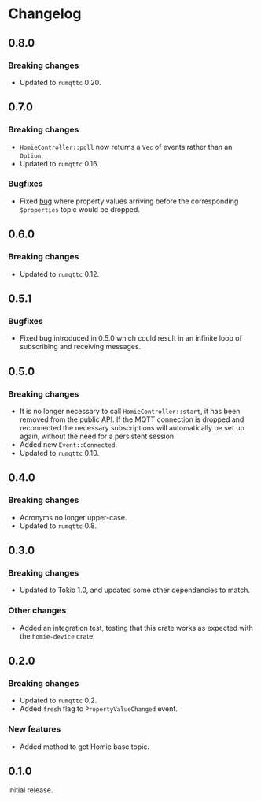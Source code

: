 # Changelog

## 0.8.0

### Breaking changes

- Updated to `rumqttc` 0.20.

## 0.7.0

### Breaking changes

- `HomieController::poll` now returns a `Vec` of events rather than an `Option`.
- Updated to `rumqttc` 0.16.

### Bugfixes

- Fixed [bug](https://github.com/alsuren/mijia-homie/issues/227) where property values arriving
  before the corresponding `$properties` topic would be dropped.

## 0.6.0

### Breaking changes

- Updated to `rumqttc` 0.12.

## 0.5.1

### Bugfixes

- Fixed bug introduced in 0.5.0 which could result in an infinite loop of subscribing and receiving
  messages.

## 0.5.0

### Breaking changes

- It is no longer necessary to call `HomieController::start`, it has been removed from the public
  API. If the MQTT connection is dropped and reconnected the necessary subscriptions will
  automatically be set up again, without the need for a persistent session.
- Added new `Event::Connected`.
- Updated to `rumqttc` 0.10.

## 0.4.0

### Breaking changes

- Acronyms no longer upper-case.
- Updated to `rumqttc` 0.8.

## 0.3.0

### Breaking changes

- Updated to Tokio 1.0, and updated some other dependencies to match.

### Other changes

- Added an integration test, testing that this crate works as expected with the `homie-device`
  crate.

## 0.2.0

### Breaking changes

- Updated to `rumqttc` 0.2.
- Added `fresh` flag to `PropertyValueChanged` event.

### New features

- Added method to get Homie base topic.

## 0.1.0

Initial release.
